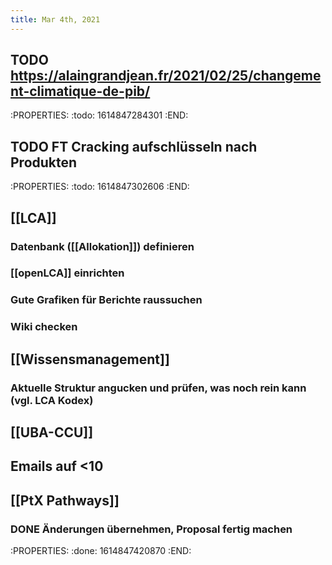 ```yaml
---
title: Mar 4th, 2021
---
```


## TODO https://alaingrandjean.fr/2021/02/25/changement-climatique-de-pib/
:PROPERTIES:
:todo: 1614847284301
:END:
## TODO  FT Cracking aufschlüsseln nach Produkten
:PROPERTIES:
:todo: 1614847302606
:END:
## [[LCA]]
### Datenbank ([[Allokation]]) definieren
### [[openLCA]] einrichten
### Gute Grafiken für Berichte raussuchen
### Wiki checken
## [[Wissensmanagement]]
### Aktuelle Struktur angucken und prüfen, was noch rein kann (vgl. LCA Kodex)
## [[UBA-CCU]]
## Emails auf <10
## [[PtX Pathways]]
### DONE Änderungen übernehmen, Proposal fertig machen
:PROPERTIES:
:done: 1614847420870
:END:
##
